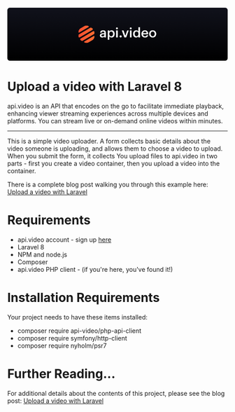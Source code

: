 ![](https://github.com/apivideo/API_OAS_file/blob/master/apivideo_banner.png)

# Upload a video with Laravel 8

api.video is an API that encodes on the go to facilitate immediate playback, enhancing viewer streaming experiences across multiple devices and platforms. You can stream live or on-demand online videos within minutes.

--------------------

This is a simple video uploader. A form collects basic details about the video someone is uploading, and allows them to choose a video to upload. When you submit the form, it collects You upload files to api.video in two parts - first you create a video container, then you upload a video into the container. 

There is a complete blog post walking you through this example here: [Upload a video with Laravel](https://api.video/blog/tutorials/upload-a-video-with-laravel)

# Requirements

* api.video account - sign up [here](https://my.api.video)
* Laravel 8 
* NPM and node.js
* Composer 
* api.video PHP client - (if you're here, you've found it!)

# Installation Requirements

Your project needs to have these items installed: 

* composer require api-video/php-api-client
* composer require symfony/http-client
* composer require nyholm/psr7

# Further Reading...

For additional details about the contents of this project, please see the blog post: [Upload a video with Laravel](https://api.video/blog/tutorials/upload-a-video-with-laravel)
